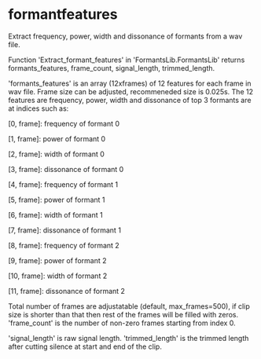 # formantfeatures
Extract frequency, power, width and dissonance of formants from a wav file.

Function 'Extract_formant_features' in 'FormantsLib.FormantsLib' returns formants_features, frame_count, signal_length, trimmed_length.

'formants_features' is an array (12xframes) of 12 features for each frame in wav file. Frame size can be adjusted, recommeneded size is 0.025s. 
The 12 features are frequency, power, width and dissonance of top 3 formants are at indices such as:

[0, frame]: frequency of formant 0

[1, frame]: power of formant 0

[2, frame]: width of formant 0

[3, frame]: dissonance of formant 0

[4, frame]: frequency of formant 1

[5, frame]: power of formant 1

[6, frame]: width of formant 1

[7, frame]: dissonance of formant 1

[8, frame]: frequency of formant 2

[9, frame]: power of formant 2

[10, frame]: width of formant 2

[11, frame]: dissonance of formant 2



Total number of frames are adjustatable (default, max_frames=500), if clip size is shorter than that then rest of the frames will be filled with zeros. 'frame_count' is the number of non-zero frames starting from index 0.

'signal_length' is raw signal length. 'trimmed_length' is the trimmed length after cutting silence at start and end of the clip.





